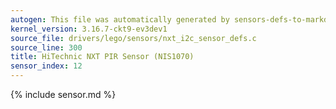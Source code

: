 ```yaml
---
autogen: This file was automatically generated by sensors-defs-to-markdown.py
kernel_version: 3.16.7-ckt9-ev3dev1
source_file: drivers/lego/sensors/nxt_i2c_sensor_defs.c
source_line: 300
title: HiTechnic NXT PIR Sensor (NIS1070)
sensor_index: 12
---
```


{% include sensor.md %}
